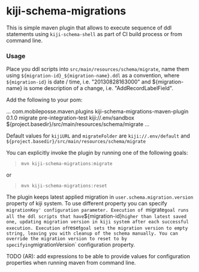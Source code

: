 kiji-schema-migrations
======================

This is simple maven plugin that allows to execute sequence of ddl statements using `kiji-schema-shell`
as part of CI build process or from command line.

### Usage
Place you ddl scripts into `src/main/resources/schema/migrate`, name them using `${migration-id}_${migration-name}.ddl`
as a convention, where `${migration-id}` is date / time, i.e. "20130828163000"
and ${migration-name} is some description of a change, i.e. "AddRecordLabelField".

Add the following to your pom:

  <build>
    <plugins>
      ...
      <plugin>
        <groupId>com.mobileposse.maven.plugins</groupId>
        <artifactId>kiji-schema-migrations-maven-plugin</artifactId>
        <version>0.1.0</version>
        <executions>
          <execution>
            <goals>
              <goal>migrate</goal>
            </goals>
            <phase>pre-integration-test</phase>
          </execution>
        </executions>
        <configuration>
          <kijiURI>kiji://.env/sandbox</kijiURI>
          <migrateFolder>${project.basedir}/src/main/resources/schema/migrate</migrateFolder>
        </configuration>
      </plugin>
      ...
    </plugins>
  </build>

Default values for `kijiURL` and `migrateFolder` are `kiji://.env/default` and `${project.basedir}/src/main/resources/schema/migrate`

You can explicitly invoke the plugin by running one of the following goals:

> `mvn kiji-schema-migrations:migrate`

or

> `mvn kiji-schema-migrations:reset`

The plugin keeps latest applied migration in `user.schema.migration.version` property of kiji system.
To use different property you can specify `migrationKey' configuration parameter.
Execution of `migrate` goal runs all the ddl scripts that have `${migration-id}` higher than latest saved one,
updating migration version in kiji system after each successful execution.
Execution of `reset` goal sets the migration version to empty string, leaving you with cleanup of the schema manually.
You can override the migration version to reset to by specifying `migrationVersion` configuration property.

TODO (AR): add expressions to be able to provide values for configuration properties when running maven from command line.
